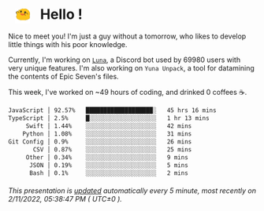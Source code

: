 <h1>   <img src="./spoink.gif" style="vertical-align:middle;" width="30px">   Hello ! </h1>

Nice to meet you! I'm just a guy without a tomorrow, who likes to develop little things with his poor knowledge.

Currently, I'm working on <a href='https://github.com/Asgarrrr/Luna'>`Luna`</a>, a Discord bot used by 69980 users with very unique features. I'm also working on `Yuna Unpack`, a tool for datamining the contents of Epic Seven's files.

This week, I've worked on ~49 hours of coding, and drinked 0 coffees ☕.

```
JavaScript │ 92.57%   ███████████████████░   45 hrs 16 mins
TypeScript │ 2.5%     █░░░░░░░░░░░░░░░░░░░   1 hr 13 mins
     Swift │ 1.44%    ░░░░░░░░░░░░░░░░░░░░   42 mins
    Python │ 1.08%    ░░░░░░░░░░░░░░░░░░░░   31 mins
Git Config │ 0.9%     ░░░░░░░░░░░░░░░░░░░░   26 mins
       CSV │ 0.87%    ░░░░░░░░░░░░░░░░░░░░   25 mins
     Other │ 0.34%    ░░░░░░░░░░░░░░░░░░░░   9 mins
      JSON │ 0.19%    ░░░░░░░░░░░░░░░░░░░░   5 mins
      Bash │ 0.1%     ░░░░░░░░░░░░░░░░░░░░   2 mins
```

###### This presentation is [updated](https://github.com/Asgarrrr) automatically every 5 minute, most recently on 2/11/2022, 05:38:47 PM ( UTC±0 ).
